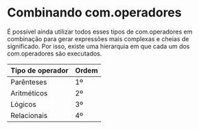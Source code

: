 # Combinando com.operadores

É possível ainda utilizar todos esses tipos de com.operadores em combinação para gerar expressões mais complexas e cheias de significado. Por isso, existe uma hierarquia em que cada um dos com.operadores são executados.

| Tipo de operador | Ordem |
| --- | --- |
| Parênteses | 1º |
| Aritméticos | 2º |
| Lógicos | 3º |
| Relacionais | 4º |